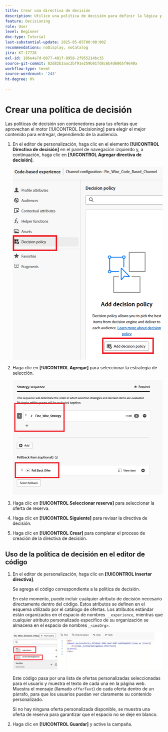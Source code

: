 ```yaml
---
title: Crear una directiva de decisión
description: Utilice una política de decisión para definir la lógica y determinar qué ofertas se entregan a un usuario durante la personalización.
feature: Decisioning
role: User
level: Beginner
doc-type: Tutorial
last-substantial-update: 2025-05-05T00:00:00Z
recommendations: noDisplay, noCatalog
jira: KT-17728
exl-id: 186e4a7d-6077-401f-9958-2f955214bc35
source-git-commit: 82d82b3aac2bf91e259b01fd8c6b4d6065f9640a
workflow-type: tm+mt
source-wordcount: '243'
ht-degree: 0%

---
```


# Crear una política de decisión

Las políticas de decisión son contenedores para tus ofertas que aprovechan el motor [!UICONTROL Decisioning] para elegir el mejor contenido para entregar, dependiendo de la audiencia.

1. En el editor de personalización, haga clic en el elemento **[!UICONTROL Directiva de decisión]** en el panel de navegación izquierdo y, a continuación, haga clic en **[!UICONTROL Agregar directiva de decisión]**.

   ![create-decision-policy](assets/decision-policy.png)

1. Haga clic en **[!UICONTROL Agregar]** para seleccionar la estrategia de selección.

   ![política de decisión](assets/decision-policy2.png)

1. Haga clic en **[!UICONTROL Seleccionar reserva]** para seleccionar la oferta de reserva.
1. Haga clic en **[!UICONTROL Siguiente]** para revisar la directiva de decisión.
1. Haga clic en **[!UICONTROL Crear]** para completar el proceso de creación de la directiva de decisión.

## Uso de la política de decisión en el editor de código

1. En el editor de personalización, haga clic en **[!UICONTROL Insertar directiva]**.

   Se agrega el código correspondiente a la política de decisión.

   En este momento, puede incluir cualquier atributo de decisión necesario directamente dentro del código. Estos atributos se definen en el esquema utilizado por el catálogo de ofertas. Los atributos estándar están organizados en el espacio de nombres `__experience`, mientras que cualquier atributo personalizado específico de su organización se almacena en el espacio de nombres `_<imsOrg>`.

   ![usando_decision_policy](assets/Insert-policy.png)

   Este código pasa por una lista de ofertas personalizadas seleccionadas para el usuario y muestra el texto de cada una en la página web. Muestra el mensaje (llamado `offerText`) de cada oferta dentro de un párrafo, para que los usuarios puedan ver claramente su contenido personalizado.

   Si no hay ninguna oferta personalizada disponible, se muestra una oferta de reserva para garantizar que el espacio no se deje en blanco.

1. Haga clic en **[!UICONTROL Guardar]** y active la campaña.
